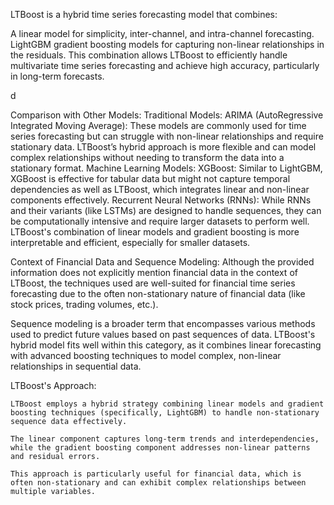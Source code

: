 LTBoost is a hybrid time series forecasting model that combines:

A linear model for simplicity, inter-channel, and intra-channel forecasting.
LightGBM gradient boosting models for capturing non-linear relationships in the residuals. This combination allows LTBoost to efficiently handle multivariate time series forecasting and achieve high accuracy, particularly in long-term forecasts.



d


Comparison with Other Models:
Traditional Models:
    ARIMA (AutoRegressive Integrated Moving Average): These models are commonly used for time series forecasting but can struggle with non-linear relationships and require stationary data. LTBoost’s hybrid approach is more flexible and can model complex relationships without needing to transform the data into a stationary format.
Machine Learning Models:
    XGBoost: Similar to LightGBM, XGBoost is effective for tabular data but might not capture temporal dependencies as well as LTBoost, which integrates linear and non-linear components effectively.
    Recurrent Neural Networks (RNNs): While RNNs and their variants (like LSTMs) are designed to handle sequences, they can be computationally intensive and require larger datasets to perform well. LTBoost's combination of linear models and gradient boosting is more interpretable and efficient, especially for smaller datasets.



Context of Financial Data and Sequence Modeling:
    Although the provided information does not explicitly mention financial data in the context of LTBoost, the techniques used are well-suited for financial time series forecasting due to the often non-stationary nature of financial data (like stock prices, trading volumes, etc.).

Sequence modeling 
    is a broader term that encompasses various methods used to predict future values based on past sequences of data. LTBoost's hybrid model fits well within this category, as it combines linear forecasting with advanced boosting techniques to model complex, non-linear relationships in sequential data.





LTBoost's Approach:

    LTBoost employs a hybrid strategy combining linear models and gradient boosting techniques (specifically, LightGBM) to handle non-stationary sequence data effectively.

    The linear component captures long-term trends and interdependencies, while the gradient boosting component addresses non-linear patterns and residual errors.

    This approach is particularly useful for financial data, which is often non-stationary and can exhibit complex relationships between multiple variables.
